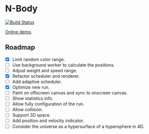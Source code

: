 # N-Body

[![Build Status](https://travis-ci.com/EFanZh/n-body.svg?branch=master)](https://travis-ci.com/EFanZh/n-body)

[Online demo](http://efanzh.org/n-body/).

## Roadmap

- [x] Limit random color range.
- [ ] Use background worker to calculate the positions.
- [ ] Adjust weight and speed range.
- [x] Refactor scheduler and renderer.
- [ ] Add adaptive scheduler.
- [x] Optimize new run.
- [ ] Paint on offscreen canvas and sync to onscreen canvas.
- [ ] Show statistics info.
- [ ] Allow fully configuration of the run.
- [ ] Allow collision.
- [ ] Support 3D space.
- [ ] Add position and velocity indicator.
- [ ] Consider the universe as a hypersurface of a hypersphere in 4D.
